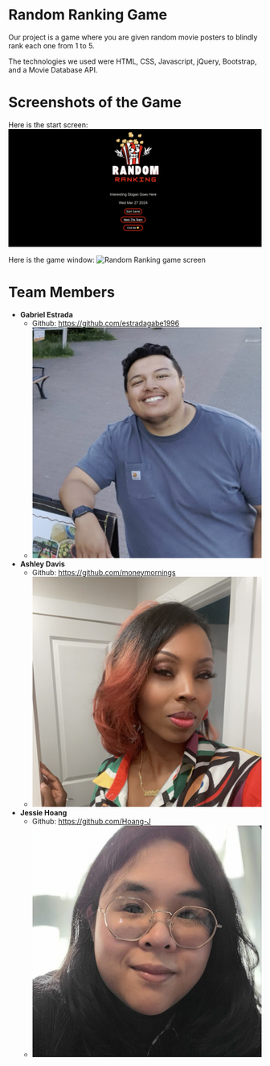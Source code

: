<!-- explanation of what the project is/what it does -->
<!-- what technologies you used -->
<!-- screenshots of your project -->
<!-- list of team members and headshots and links -->

# Random Ranking Game
Our project is a game where you are given random movie posters to blindly rank each one from 1 to 5.

The technologies we used were HTML, CSS, Javascript, jQuery, Bootstrap, and a Movie Database API.

# Screenshots of the Game
Here is the start screen:
![Random Ranking start screen](./Markdown%20photos/randomRanking-start-page.png)

Here is the game window:
![Random Ranking game screen]()

# Team Members
* __Gabriel Estrada__
    * Github: https://github.com/estradagabe1996
    * ![Gabe's profile picture](./Markdown%20photos/gabe-profile-pic.png)
* __Ashley Davis__
    * Github: https://github.com/moneymornings
    * ![Ashley's profile picture](./Markdown%20photos/ashley-profile-pic.png)
* __Jessie Hoang__
    * Github: https://github.com/Hoang-J
    * ![Jessie's profile picture](./Markdown%20photos/jessie-profile-pic.png)
